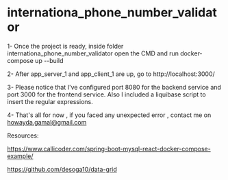 # internationa_phone_number_validator

1- Once the project is ready, inside folder internationa_phone_number_validator open the CMD and run docker-compose up --build

2- After app_server_1 and app_client_1 are up, go to http://localhost:3000/

3- Please notice that I've configured port 8080 for the backend service and port 3000 for the frontend service. Also I included a liquibase script to insert the regular expressions.

4- That's all for now , if you faced any unexpected error , contact me on howayda.gamal@gmail.com 

Resources:

https://www.callicoder.com/spring-boot-mysql-react-docker-compose-example/

https://github.com/desoga10/data-grid